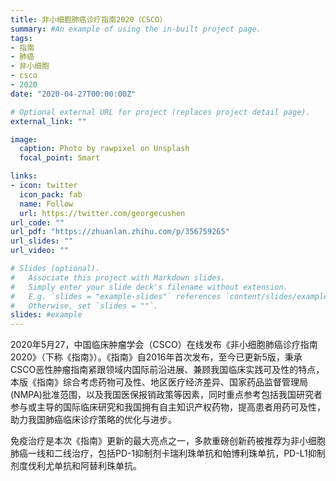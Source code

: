 ```yaml
---
title: 非小细胞肺癌诊疗指南2020（CSCO）
summary: #An example of using the in-built project page.
tags:
- 指南
- 肺癌
- 非小细胞
- csco
- 2020
date: "2020-04-27T00:00:00Z"

# Optional external URL for project (replaces project detail page).
external_link: ""

image:
  caption: Photo by rawpixel on Unsplash
  focal_point: Smart

links:
- icon: twitter
  icon_pack: fab
  name: Follow
  url: https://twitter.com/georgecushen
url_code: ""
url_pdf: "https://zhuanlan.zhihu.com/p/356759265"
url_slides: ""
url_video: ""

# Slides (optional).
#   Associate this project with Markdown slides.
#   Simply enter your slide deck's filename without extension.
#   E.g. `slides = "example-slides"` references `content/slides/example-slides.md`.
#   Otherwise, set `slides = ""`.
slides: #example
---
```


2020年5月27，中国临床肿瘤学会（CSCO）在线发布《非小细胞肺癌诊疗指南2020》（下称《指南》）。《指南》自2016年首次发布，至今已更新5版，秉承CSCO恶性肿瘤指南紧跟领域内国际前沿进展、兼顾我国临床实践可及性的特点，本版《指南》综合考虑药物可及性、地区医疗经济差异、国家药品监督管理局(NMPA)批准范围，以及我国医保报销政策等因素，同时重点参考包括我国研究者参与或主导的国际临床研究和我国拥有自主知识产权药物，提高患者用药可及性，助力我国肺癌临床诊疗策略的优化与进步。

免疫治疗是本次《指南》更新的最大亮点之一，多款重磅创新药被推荐为非小细胞肺癌一线和二线治疗，包括PD-1抑制剂卡瑞利珠单抗和帕博利珠单抗，PD-L1抑制剂度伐利尤单抗和阿替利珠单抗。

